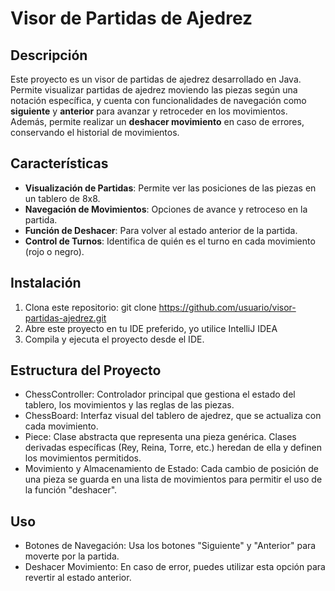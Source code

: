 # Visor de Partidas de Ajedrez

## Descripción

Este proyecto es un visor de partidas de ajedrez desarrollado en Java. Permite visualizar partidas de ajedrez moviendo las piezas según una notación específica, y cuenta con funcionalidades de navegación como **siguiente** y **anterior** para avanzar y retroceder en los movimientos. Además, permite realizar un **deshacer movimiento** en caso de errores, conservando el historial de movimientos.

## Características

- **Visualización de Partidas**: Permite ver las posiciones de las piezas en un tablero de 8x8.
- **Navegación de Movimientos**: Opciones de avance y retroceso en la partida.
- **Función de Deshacer**: Para volver al estado anterior de la partida.
- **Control de Turnos**: Identifica de quién es el turno en cada movimiento (rojo o negro).

## Instalación

1. Clona este repositorio:
   git clone https://github.com/usuario/visor-partidas-ajedrez.git
2. Abre este proyecto en tu IDE preferido, yo utilice IntelliJ IDEA
3. Compila y ejecuta el proyecto desde el IDE.

## Estructura del Proyecto
- ChessController: Controlador principal que gestiona el estado del tablero, los movimientos y las reglas de las piezas.
- ChessBoard: Interfaz visual del tablero de ajedrez, que se actualiza con cada movimiento.
- Piece: Clase abstracta que representa una pieza genérica. Clases derivadas específicas (Rey, Reina, Torre, etc.) heredan de ella y definen los movimientos permitidos.
- Movimiento y Almacenamiento de Estado: Cada cambio de posición de una pieza se guarda en una lista de movimientos para permitir el uso de la función "deshacer".

## Uso
- Botones de Navegación: Usa los botones "Siguiente" y "Anterior" para moverte por la partida.
- Deshacer Movimiento: En caso de error, puedes utilizar esta opción para revertir al estado anterior.

